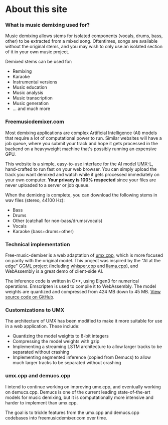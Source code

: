 # About this site

### What is music demixing used for?

Music demixing allows stems for isolated components (vocals, drums, bass, other) to be extracted from a mixed song. Oftentimes, songs are available without the original stems, and you may wish to only use an isolated section of it in your own music project.

Demixed stems can be used for:
- Remixing
- Karaoke
- Instrumental versions
- Music education
- Music analysis
- Music transcription
- Music generation
- ... and much more

### Freemusicdemixer.com

Most demixing applications are complex Artificial Intelligence (AI) models that require a lot of computational power to run. Similar websites will have a job queue, where you submit your track and hope it gets processed in the backend on a heavyweight machine that's possibly running an expensive GPU.

This website is a simple, easy-to-use interface for the AI model [UMX-L](https://zenodo.org/record/5069601), hand-crafted to run fast on your web browser. You can simply upload the track you want demixed and watch while it gets processed immediately on your own computer. **Your privacy is 100% respected** since your files are never uploaded to a server or job queue.

When the demixing is complete, you can download the following stems in wav files (stereo, 44100 Hz):
- Bass
- Drums
- Other (catchall for non-bass/drums/vocals)
- Vocals
- Karaoke (bass+drums+other)

### Technical implementation

Free-music-demixer is a web adaptation of [umx.cpp](https://github.com/sevagh/umx.cpp), which is more focused on parity with the original model. This project was inspired by the "AI at the edge" [GGML project](https://ggml.ai/) (including [whisper.cpp](https://github.com/ggerganov/whisper.cpp) and [llama.cpp](https://github.com/ggerganov/llama.cpp)), and WebAssembly is a great demo of client-side AI.

The inference code is written in C++, using Eigen3 for numerical operations. Emscripten is used to compile it to WebAssembly. The model weights are quantized and compressed from 424 MB down to 45 MB. [View source code on GitHub](https://github.com/sevagh/free-music-demixer).

### Customizations to UMX

The architecture of UMX has been modified to make it more suitable for use in a web application. These include:
- Quantizing the model weights to 8-bit integers
- Compressing the model weights with gzip
- Implementing a streaming LSTM architecture to allow larger tracks to be separated without crashing
- Implementing segmented inference (copied from Demucs) to allow much larger tracks to be separated without crashing

### umx.cpp and demucs.cpp

I intend to continue working on improving umx.cpp, and eventually working on demucs.cpp. Demucs is one of the current leading state-of-the-art models for music demixing, but it is computationally more intensive and harder to implement than umx.cpp.

The goal is to trickle features from the umx.cpp and demucs.cpp codebases into freemusicdemixer.com over time.
